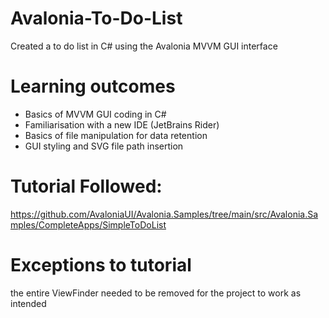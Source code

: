 # Avalonia-To-Do-List
Created a to do list in C# using the Avalonia MVVM GUI interface

# Learning outcomes
* Basics of MVVM GUI coding in C#
* Familiarisation with a new IDE (JetBrains Rider)
* Basics of file manipulation for data retention
* GUI styling and SVG file path insertion

# Tutorial Followed: 
https://github.com/AvaloniaUI/Avalonia.Samples/tree/main/src/Avalonia.Samples/CompleteApps/SimpleToDoList

# Exceptions to tutorial
the entire ViewFinder needed to be removed for the project to work as intended
